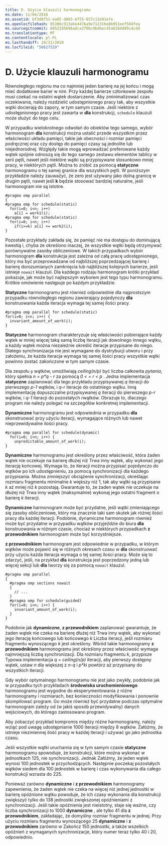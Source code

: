 ```yaml
---
title: D. Użycie klauzuli harmonogramu
ms.date: 11/04/2016
ms.assetid: bf3d8f51-ea05-4803-bf55-657c12e91efe
ms.openlocfilehash: 85386c913a6e447ba9e71231be8b951eef504fea
ms.sourcegitcommit: 6052185696adca270bc9bdbec45a626dd89cdcdd
ms.translationtype: MT
ms.contentlocale: pl-PL
ms.lasthandoff: 10/31/2018
ms.locfileid: "50627529"
---
```

# <a name="d-using-the-schedule-clause"></a>D. Użycie klauzuli harmonogramu

Równoległego regionu ma co najmniej jeden barierę na jej końcu i mogą mieć dodatkowe barier w nim. Przy każdej barierze członkowie zespołu musi czekać na ostatni wątek dostarczenie. Aby zminimalizować czas oczekiwania, należy rozdzielić udostępnionego pracy tak, aby wszystkie wątki docierają do zapory, w tym samym czasie. Jeśli niektóre z udostępnionego pracy jest zawarta w **dla** konstrukcji, `schedule` klauzuli może służyć do tego celu.

W przypadku wielokrotnego odwołań do obiektów tego samego, wybór harmonogram **dla** konstrukcji można ustalić przede wszystkim przez właściwości układu pamięci, takie jak obecności i rozmiar pamięci podręcznej oraz czy dostęp do pamięci czasy są jednolite lub niejednorodnej. Względy takie mogą wprowadzać preferowane każdy wątek spójnie odnoszą się do tego samego zestawu elementów tablicy w serii pętli, nawet jeśli niektóre wątki są przypisywane stosunkowo mniej pracy, w niektórych pętli. Można to zrobić za pomocą **statyczne** harmonogramu o tej samej granice dla wszystkich pętli. W poniższym przykładzie należy zauważyć, że zero jest używany jako dolną granicę w drugim pętli, nawet jeśli **k** będzie stosować bardziej naturalne, jeśli harmonogram nie są istotne.

```
#pragma omp parallel
{
#pragma omp for schedule(static)
  for(i=0; i<n; i++)
    a[i] = work1(i);
#pragma omp for schedule(static)
  for(i=0; i<n; i++)
    if(i>=k) a[i] += work2(i);
}
```

Pozostałe przykłady zakłada się, że pamięć nie ma dostępu do dominującą kwestią i, chyba że określono inaczej, że wszystkie wątki będą otrzymywać porównywalne zasoby obliczeniowe. W takich przypadkach wybór harmonogram **dla** konstrukcja jest zależna od całą pracę udostępnionego, który ma być przeprowadzane od najbliższej poprzedzającej barierę i barierę dorozumianych zamknięcia lub najbliższej kolejnych barierze, jeśli istnieje `nowait` klauzuli. Dla każdego rodzaju harmonogram krótki przykład pokazuje, jak może być najlepszym wyborem jest tego typu harmonogramu. Krótkie omówienie następuje po każdym przykładzie.

**Statyczne** harmonogramu jest również odpowiednie dla najprostszym przypadku równoległego regionu zawierający pojedynczy **dla** konstruowania każda iteracja wymaga tej samej ilości pracy.

```
#pragma omp parallel for schedule(static)
for(i=0; i<n; i++) {
  invariant_amount_of_work(i);
}
```

**Statyczne** harmonogram charakteryzuje się właściwości pobierające każdy wątek w mniej więcej taką samą liczbę iteracji jak dowolnego innego wątku, a każdy wątek można niezależnie określić iteracje przypisane do niego. Dlatego synchronizacja nie jest wymagane do dystrybucji utworu i przy założeniu, że każda iteracja wymaga tej samej ilości pracy wszystkie wątki powinno zostać zakończone w tym samym czasie.

Dla zespołu `p` wątków, umożliwiają *ceiling(n/p)* być liczba całkowita *pytania*, który spełnia *n = p\*q - r* za pomocą *0 < = r < p* . Jedna implementacja **statyczne** zaplanować dla tego przykładu przypisywanej *q* iteracji do pierwszego *p-1* wątków, i *q-r* iteracje do ostatniego wątku.  Inną implementację dopuszczalne przypisywanej *q* iteracji do pierwszego *p-r* wątków, i *q-1* iteracji do pozostałych *r*wątków. Obrazuje to, dlaczego program nie należy polegać na szczegółów konkretnej implementacji.

**Dynamiczne** harmonogramu jest odpowiednia w przypadku **dla** skonstruować przy użyciu iteracji, wymagające różnych lub nawet nieprzewidywalne ilości pracy.

```
#pragma omp parallel for schedule(dynamic)
  for(i=0; i<n; i++) {
    unpredictable_amount_of_work(i);
}
```

**Dynamiczne** harmonogramu jest określony przez właściwość, która żaden wątek nie oczekuje na barierę dłużej niż Trwa inny wątek, aby wykonać jego iterację końcowej. Wymaga to, że iteracji można przypisać pojedynczo do wątków po ich udostępnieniu, za pomocą synchronizacji dla każdego przypisania. Można zmniejszyć obciążenie synchronizacji, określając rozmiaru fragmentu minimalne *k* większy niż 1, tak aby wątki są przypisane *k* aż mniej niż *k* pozostają. Gwarantuje to, że żaden wątek nie oczekuje na dłużej niż Trwa inny wątek (maksymalnie) wykonaj jego ostatni fragment o barierę *k* iteracji.

**Dynamiczne** harmonogram może być przydatne, jeśli wątki zmieniającego się zasoby obliczeniowe, który ma znacznie taki sam skutek jak różnej ilości pracy dla każdej iteracji. Podobnie, dynamiczne harmonogram również może być przydatne w przypadku wątków przyjeździe do biura **dla** konstruowania w różnym czasie, chociaż w niektórych przypadkach **z przewodnikiem** harmonogram może być korzystniejsze.

**z przewodnikiem** harmonogram jest odpowiednie w przypadku, w którym wątków może pojawić się w różnych okresach czasu w **dla** skonstruować przy użyciu każda iteracja wymaga o tej samej ilości pracy. Może się to zdarzyć, jeśli, na przykład **dla** konstrukcja jest poprzedzony jedną lub więcej sekcji lub **dla** tworzy się za pomocą `nowait` klauzul.

```
#pragma omp parallel
{
  #pragma omp sections nowait
  {
    // ...
  }
  #pragma omp for schedule(guided)
  for(i=0; i<n; i++) {
    invariant_amount_of_work(i);
  }
}
```

Podobnie jak **dynamiczne**, **z przewodnikiem** zaplanować gwarantuje, że żaden wątek nie czeka na barierę dłużej niż Trwa inny wątek, aby wykonać jego iterację końcowego lub końcowego *k* Liczba iteracji, jeśli rozmiaru fragmentu wynoszącego *k* jest określony. Wśród takie harmonogramy **z przewodnikiem** harmonogramu jest określony przez właściwość wymaga najmniejszą liczbą synchronizacji. Dla rozmiaru fragmentu *k*, przypisze Typowa implementacja *q = ceiling(n/p)* iteracji, aby pierwszy dostępny wątek, ustaw *n* dla większej z *n-q* i *p\*k*i powtórz aż przypisany do wszystkich iteracji.

Gdy wybór optymalnego harmonogramu nie jest jako zwykły, podobnie jak w przypadku tych przykładach **środowiska uruchomieniowego** harmonogramu jest wygodne do eksperymentowania z różne harmonogramy i rozmiarach, bez konieczności modyfikowania i ponownie skompilować program. Go może również być przydatne podczas optymalne harmonogram zależy od (w jakiś sposób przewidywalny) danych wejściowych, do którego zastosowano program.

Aby zobaczyć przykład kompromis między różne harmonogramy, należy wziąć pod uwagę udostępnianie 1000 iteracji między 8 wątków. Załóżmy, że istnieje niezmiennej ilość pracy w każdej iteracji i używać go jako jednostka czasu.

Jeśli wszystkie wątki uruchamia się w tym samym czasie **statyczne** harmonogramu spowoduje, że konstrukcji, które można wykonać w jednostkach 125, nie synchronizacji. Jednak Załóżmy, że jeden wątek wynosi 100 jednostek w przychodzących. Następnie poczekaj pozostałych wątków siedem dla 100 jednostek w barierę i czas wykonywania dla całego konstrukcji wzrasta do 225.

Ponieważ zarówno **dynamiczne** i **z przewodnikiem** harmonogramy zapewnienia, że żaden wątek nie czeka na więcej niż jednej jednostki w barierę opóźnione wątku powoduje, że ich czasy wykonania dla konstrukcji zwiększyć tylko do 138 jednostki zwiększonej opóźnieniami z synchronizacji. Jeśli takie opóźnienia jest nieistotny, staje się ważne, czy liczba synchronizacji to 1000 **dynamiczne** , ale tylko 41 dla **z przewodnikiem**, zakładając, że domyślny rozmiar fragmentu w jednej. Przy użyciu rozmiaru fragmentu wynoszącego 25 **dynamiczne** i **z przewodnikiem** zarówno w Zakończ 150 jednostki, a także wszelkich opóźnień z wymaganych synchronizacje, który numer teraz tylko 40 i 20, odpowiednio.